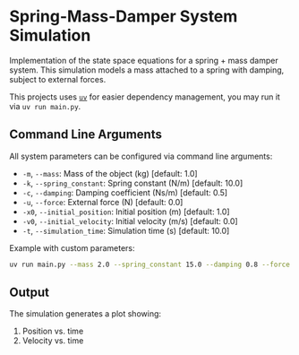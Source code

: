 # Spring-Mass-Damper System Simulation

Implementation of the state space equations for a spring + mass damper system. This simulation models a mass attached to a spring with damping, subject to external forces.


This projects uses [`uv`](https://github.com/astral-sh/uv) for easier dependency management, you may run it via `uv run main.py`.

## Command Line Arguments

All system parameters can be configured via command line arguments:

- `-m`, `--mass`: Mass of the object (kg) [default: 1.0]
- `-k`, `--spring_constant`: Spring constant (N/m) [default: 10.0]
- `-c`, `--damping`: Damping coefficient (Ns/m) [default: 0.5]
- `-u`, `--force`: External force (N) [default: 0.0]
- `-x0`, `--initial_position`: Initial position (m) [default: 1.0]
- `-v0`, `--initial_velocity`: Initial velocity (m/s) [default: 0.0]
- `-t`, `--simulation_time`: Simulation time (s) [default: 10.0]

Example with custom parameters:
```bash
uv run main.py --mass 2.0 --spring_constant 15.0 --damping 0.8 --force 1.0
```

## Output

The simulation generates a plot showing:
1. Position vs. time
2. Velocity vs. time

